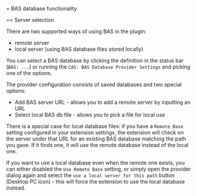 = BAS database functionality

== Server selection

There are two supported ways of using BAS in the plugin:
- remote server
- local server (using BAS database files stored locally)

You can select a BAS database by clicking the definition in the status bar (`BAS: ...`) or running the `CAS: BAS Database Provider Settings` and picking one of the options.

The provider configuration consists of saved databases and two special options:
- Add BAS server URL - allows you to add a remote server by inputting an URL
- Select local BAS db file - allows you to pick a file for local use

There is a special case for local database files: if you have a `Remote Base` setting configured in your extension settings, the extension will check on the server under that URL for an existing BAS database matching the path you gave. If it finds one, it will use the remote database instead of the local one.

If you want to use a local database even when the remote one exists, you can either disabled the `Use Remote Base` setting, or simply open the provider dialog again and select the `use a local server for this path` button (Desktop PC icon) - this will force the extension to use the local database instead.
